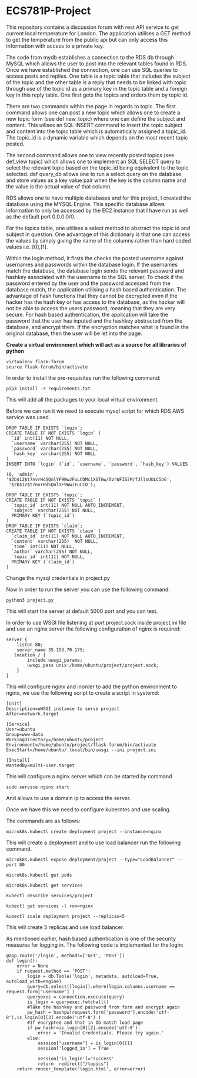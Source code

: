 # ECS781P-Project

This repository contains a discussion forum with rest API service to get current local temperature for London. The application utilises a GET method to get the temperature from the public api but can only access this information with access to a private key.

The code from mydb establishes a connection to the RDS db through MySQL which allows the user to post into the relevant tables found in RDS. Once we have established the connection, one can use SQL queries to access posts and replies. One table is a topic table that includes the subject of the topic and the other table is a reply that needs to be linked with topic through use of the topic id as a primary key in the topic table and a foreign key in this reply table. One first gets the topics and orders them by topic id.

There are two commands within the page in regards to topic. The first command allows one can post a new topic which allows one to create a new topic form (see def new_topic) where one can define the subject and content. This utlises an SQL INSERT command to insert the topic subject and content into the topic table which is automatically assigned a topic_id. The topic_id is a dynamic variable which depends on the most recent topic posted.

The second command allows one to view recently posted topics (see def_view topic) which allows one to implement an SQL SELECT query to select the relevant topic based on the topic_id being equivalent to the topic selected. def query_db allows one to run a select query on the database and store values as a key value pair when the key is the column name and the value is the actual value of that column.

RDS allows one to have multiple databases and for this project, I created the database using the MYSQL Engine. This specific database allows information to only be accessed by the EC2 instance that I have run as well as the default port 0.0.0.0/0.

For the topics table, one utilises a select method to abstract the topic id and subject in question. One advantage of this dictionary is that one can access the values by simply giving the name of the columns rather than hard coded values i.e. [0],[1].

Within the login method, it firsts the checks the posted username against usernames and passwords within the database login. If the usernames match the database, the database login sends the relevant password and hashkey associated with the username to the SQL server. To check if the password entered by the user and the password accessed from the database match, the application utilising a hash based authentication. The advantage of hash functions that they cannot be decrypted even if the hacker has the hash key or has access to the database, as the hacker will not be able to access the users password, meaning that they are very secure. For hash based authentication, the application will take the password that the user has inputed and the hashkey abstracted from the database, and encrypt them. If the encryption matches what is found in the original database, then the user will be let into the page.


**Create a virtual environment which will act as a source for all libraries of python**

```
virtualenv flask-forum
source flask-forum/bin/activate
```

In order to install the pre-requisites run the following command:
```
pip3 install -r requirements.txt
```

This will add all the packages to your local virtual environment.

Before we can run it we need to execute mysql script for which RDS AWS service was used.

```
DROP TABLE IF EXISTS `login`;
CREATE TABLE IF NOT EXISTS `login` (
  `id` int(11) NOT NULL,
  `username` varchar(255) NOT NULL,
  `password` varchar(255) NOT NULL,
  `hash_key` varchar(255) NOT NULL
) 
INSERT INTO `login` (`id`, `username`, `password`, `hash_key`) VALUES

(0, 'admin', '$2b$12$t7nvrHdSQnlYF9WwJFuLCOMc1XGTGw/SVrWFIG7M/fJllsUULC5b6', 
 '$2b$12$t7nvrHdSQnlYF9WwJFuLCO');

DROP TABLE IF EXISTS `topic`;
CREATE TABLE IF NOT EXISTS `topic` (
  `topic_id` int(11) NOT NULL AUTO_INCREMENT,
  `subject` varchar(255) NOT NULL,
  PRIMARY KEY (`topic_id`)
) 
DROP TABLE IF EXISTS `claim`;
CREATE TABLE IF NOT EXISTS `claim` (
  `claim_id` int(11) NOT NULL AUTO_INCREMENT,
  `content` varchar(255)  NOT NULL,
  `time` int(11) NOT NULL,
  `author` varchar(255) NOT NULL,
  `topic_id` int(11) NOT NULL,
  PRIMARY KEY (`claim_id`)
)
```
Change the mysql credentials in project.py

Now in order to run the server you can use the following command:
```
python3 project.py
```
This will start the server at default 5000 port and you can test.

In order to use WSGI file listening at port project.sock inside project.ini file and use an nginx server the following configuration of nginx is required:
```
server {
    listen 80;
    server_name 35.153.70.175;
   location / {
        include uwsgi_params;
        uwsgi_pass unix:/home/ubuntu/project/project.sock;
    }
}
```
This will configure nginx and inorder to add the python environment to nginx, we use the following script to create a script in  systemd:

```
[Unit]
Description=uWSGI instance to serve project
After=network.target

[Service]
User=ubuntu
Group=www-data
WorkingDirectory=/home/ubuntu/project
Environment=/home/ubuntu/project/flask-forum/bin/activate
ExecStart=/home/ubuntu/.local/bin/uwsgi --ini project.ini

[Install]
WantedBy=multi-user.target
```

This will configure a nginx server which can be started by command
```
sudo service nginx start
```
And allows to use a domain ip to access the server.

Once we have this we need to configure kuberntes and use scaling.

The commands are as follows:
```
microk8s.kubectl create deployment project --instance=nginx
```
This will create a deployment and to use load balancer run the following command.
```
microk8s.kubectl expose deployment/project --type="LoadBalancer" --port 80

microk8s.kubectl get pods

microk8s.kubectl get services

kubectl describe services/project

kubectl get services -l run=nginx

kubectl scale deployment project --replicas=5
```
This will create 5 replicas and use load balancer.

As mentioned earlier, hash based authentication is one of the security measures for logging in. The following code is implemented for the login:

```
@app.route('/login', methods=['GET', 'POST'])
def login():
    error = None
    if request.method == 'POST':
        login = db.Table('login', metadata, autoload=True, autoload_with=engine)
        query=db.select([login]).where(login.columns.username == request.form['username'] )
        queryexec = connection.execute(query)
        is_login = queryexec.fetchall()        
        #Take the hashkey and password from form and encrypt again
        pw_hash = hashpw(request.form['password'].encode('utf-8'),is_login[0][3].encode('utf-8') )
        #If encrypted and that in Db match load page
        if pw_hash!=is_login[0][2].encode('utf-8'):
            error = 'Invalid Credentials. Please try again.'
        else:
            session["username"] = is_login[0][1] 
            session['logged_in'] = True

            session['is_login']='success'
            return  redirect("/topics")
    return render_template('login.html', error=error)
```

